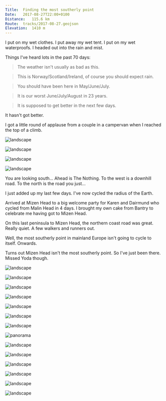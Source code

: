 ```yaml
---
Title:	Finding the most southerly point
Date:	2017-08-27T22:00+0100 
Distance:	115.6 km
Route:	tracks/2017-08-27.geojson
Elevation:	1410 m
---
```


I put on my wet clothes. I put away my wet tent. I put on my wet waterproofs. I headed out into the rain and mist.

Things I've heard lots in the past 70 days:

> The weather isn't usually as bad as this.

> This is Norway/Scotland/Ireland, of course you should expect rain.

> You should have been here in May/June/July.

> It is our worst June/July/August in 23 years.

> It is supposed to get better in the next few days.

It hasn't got better.

I got a little round of applause from a couple in a campervan when I reached the top of a climb.

![landscape](http://pbs.twimg.com/media/DIPD9CnW4AAIvbv.jpg "Gour yesterday")

![landscape](http://pbs.twimg.com/media/DIPEH89XkAAuyLp.jpg "Yesterday's view across to where I'd be this morning. (through the rain)")

![landscape](http://pbs.twimg.com/media/DIPEd36XoAEP4Ik.jpg "Seefin viewpoint today. Seefin? See-nuffin more like. ;)")

![landscape](http://pbs.twimg.com/media/DIPEjlUWsAATIpn.jpg "View to the north")

You are looking south... Ahead is The Nothing. To the west is a downhill road. To the north is the road you just… [](https://t.co/9lllRUTxPR)

I just added up my last few days. I've now cycled the radius of the Earth.

Arrived at Mizen Head to a big welcome party for Karen and Dairmund who cycled from Malin Head in 4 days. I brought my own cake from Bantry to celebrate me having got to Mizen Head.

On this last peninsula to Mizen Head, the northern coast road was great. Really quiet. A few walkers and runners out.

Well, the most southerly point in mainland Europe isn't going to cycle to itself. Onwards.

Turns out Mizen Head isn't the most southerly point. So I've just been there. Missed Yoda though.

![landscape](http://pbs.twimg.com/media/DIQo8BFWAAEOH-C.jpg "Tower and beyond.")

![landscape](http://pbs.twimg.com/media/DIQpFKHWsAASWDH.jpg "Misty bay on the northern coast to Mizen Head.")

![landscape](http://pbs.twimg.com/media/DIQpQcQW4Ag9243.jpg "Land and clouds below")

![landscape](http://pbs.twimg.com/media/DIQqZr9XYAEKuJj.jpg "Barley Cove")

![landscape](http://pbs.twimg.com/media/DIQqhe8W4AASu5a.jpg "Mizen Head looking west.")

![landscape](http://pbs.twimg.com/media/DIQqs7MXUAAYfb3.jpg "Well done Karen and Diarmuid.")

![landscape](http://pbs.twimg.com/media/DIQq1-aXcAIYGIM.jpg "South from Mizen Head when the cloud rose.")

![panorama](http://pbs.twimg.com/media/DIQrI0DXYAE9OMe.jpg "Sea mist panorama")

![landscape](http://pbs.twimg.com/media/DIQrOIRXUAAlGDs.jpg "White Strand")

![landscape](http://pbs.twimg.com/media/DIQrb57WAAECFrC.jpg "The proper most-southerly point in Ireland.")

![landscape](http://pbs.twimg.com/media/DIQrrR0XUAEvZSH.jpg "Apparently they filmed some of the next Star Wars up here.")

![landscape](http://pbs.twimg.com/media/DIQs7HDXkAAUwuD.jpg "Misty coastline")

![landscape](http://pbs.twimg.com/media/DIQtCVIW4AA78wu.jpg "Altar. #WildAtlanticWay")

![landscape](http://pbs.twimg.com/media/DIQtLudWAAEJcmm.jpg "Altar.")


